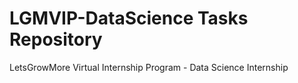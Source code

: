 # LGMVIP-DataScience Tasks Repository
LetsGrowMore Virtual Internship Program - Data Science Internship
